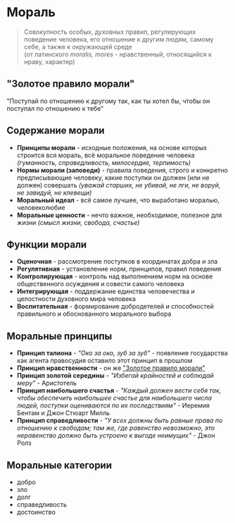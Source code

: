 # Мораль

> Совокупность особых, духовных правил, регулирующих поведение человека, его отношение к другим людям, самому себе, а также к окружающей среде  
> (от латинского *moralis, mores* - нравственный, относящийся к нраву, характер)

## "Золотое правило морали"
"Поступай по отношению к другому так, как ты хотел бы, чтобы он поступал по отношению к тебе"

## Содержание морали
- **Принципы морали** - исходные положения, на основе которых строится вся мораль, всё моральное поведение человека
  *(гуманность, справедливость, милосердие, терпимость)*
- **Нормы морали (заповеди)** - правила поведения, строго и конкретно предписывающие человеку, какие поступки он должен (или не должен) совершать
  *(уважай старших, не убивай, не лги, не воруй, не завидуй, не клевещи)*
- **Моральный идеал** - всё самое лучшее, что выработано моралью, человеколюбие
- **Моральные ценности** - нечто важное, необходимое, полезное для жизни
  *(смысл жизни, свобода, счастье)*

## Функции морали
- **Оценочная** - рассмотрение поступков в координатах добра и зла
- **Регулятивная** - установление норм, принципов, правил поведения
- **Контролирующая** - контроль над выполнением норм на основе общественного осуждения и совести самого человека
- **Интегрирующая** - поддержание единства человечества и целостности духовного мира человека
- **Воспитательная** - формирование добродетелей и способностей правильного и обоснованного морального выбора

## Моральные принципы
- **Принцип талиона** - *"Око за око, зуб за зуб"* - появление государства как агента правосудия оставило этот принцип в прошлом
- **Принцип нравственности** - он же ["Золотое правило морали"](#"Золотое%20правило%20морали")
- **Принцип золотой середины** - *"Избегай крайностей и соблюдай меру"* - Аристотель
- **Принцип наибольшего счастья** - *"Каждый должен вести себя так, чтобы обеспечить наибольшее счастье для наибольшего числа людей, поступки оцениваются по их последствиям"* - Иеремия Бентам и Джон Стюарт Милль
- **Принцип справедливости** - *"У всех должны быть равные права по отношению к свободам; там же, где равенство невозможно, это неравенство должно быть устроено к выгоде неимущих"* - Джон Ролз

## Моральные категории
- добро
- зло
- долг
- справедливость
- достоинство
